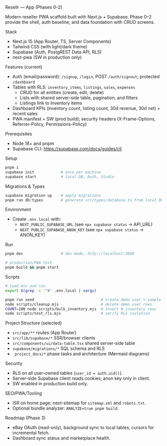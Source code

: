 Resellr — App (Phases 0–2)

Modern reseller PWA scaffold built with Next.js + Supabase. Phase 0–2 provide the shell, auth baseline, and data foundation with CRUD screens.

Stack
- Next.js 15 (App Router, TS, Server Components)
- Tailwind CSS (with light/dark theme)
- Supabase (Auth, PostgREST Data API, RLS)
- next-pwa (SW in production only)

Features (current)
- Auth (email/password): `/signup`, `/login`, POST `/auth/signout`; protected `/dashboard`
- Tables with RLS: `inventory_items`, `listings`, `sales`, `expenses`
  - CRUD for all entities (create, edit, delete)
  - Lists with shared server-side table, pagination, and filters
  - Listings link to Inventory items
- Dashboard KPIs (inventory count, listing count, 30d revenue, 30d net) + recent sales
- PWA manifest + SW (prod build); security headers (X-Frame-Options, Referrer-Policy, Permissions-Policy)

Prerequisites
- Node 18+ and pnpm
- Supabase CLI: https://supabase.com/docs/guides/cli

Setup
```bash
pnpm i
supabase init            # once per machine
supabase start           # local DB, Auth, Studio
```

Migrations & Types
```bash
supabase migration up    # apply migrations
pnpm run db:types        # generate src/types/database.ts from local DB
```

Environment
- Create `.env.local` with:
  - `NEXT_PUBLIC_SUPABASE_URL` (see `npx supabase status` → API_URL)
  - `NEXT_PUBLIC_SUPABASE_ANON_KEY` (see `npx supabase status` → ANON_KEY)

Run
```bash
pnpm dev                 # dev mode, http://localhost:3000

# production/PWA test
pnpm build && pnpm start
```

Scripts
```bash
# load env and run
export $(grep -v '^#' .env.local | xargs)

pnpm run seed                              # create demo user + sample rows
node scripts/cleanup.mjs                   # delete demo user rows
COUNT=100 node scripts/bulk_inventory.mjs  # insert N inventory rows
node scripts/test_rls.mjs                  # verify RLS isolation
```

Project Structure (selected)
- `src/app/**` routes (App Router)
- `src/lib/supabase/*` SSR/browser clients
- `src/components/ui/data-table.tsx` shared server-side table
- `supabase/migrations/*` SQL schema and RLS
- `_project_docs/*` phase tasks and architecture (Mermaid diagrams)

Security
- RLS on all user-owned tables (`user_id = auth.uid()`).
- Server-side Supabase client reads cookies; anon key only in client.
- SW enabled in production build only.

SEO/PWA/Tooling
- ISR on home page; next-sitemap for `sitemap.xml` and `robots.txt`.
- Optional bundle analyzer: `ANALYZE=true pnpm build`.

Roadmap (Phase 3)
- eBay OAuth (read-only), background sync to local tables, cursors for incremental fetch.
- Dashboard sync status and marketplace health.

